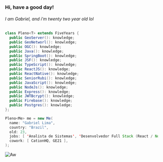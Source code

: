 
### Hi, have a good day!

###### I am Gabriel, and i'm twenty two year old lol

```java
class Pleno<T> extends FiveYears {
  public GeoServer(): knowledge;
  public GeoNetworl(): knowledge;
  public OGC(): knowledge;
  public Java(): knowledge;
  public SpringBoot(): knowledge;
  public JSF(): knowledge;
  public TypeScript(): knowledge;
  public ReactJS(): knowledge;
  public ReactNative(): knowledge;
  public SeniorRubi(): knowledge;
  public JavaScript(): knowledge;
  public NodeJs(): knowledge;
  public Express(): knowledge;
  public JWTBcrypt(): knowledge;
  public Firebase(): knowledge;
  public Postgres(): knowledge;
};

Pleno<Me> me = new Me(
  name: "Gabriel Lima",
  country: "Brazil",
  old: 23,
  jobs: [ 'Analista de Sistemas', 'Desenvolvedor Full Stack (React / Node / GeoServer)' ],
  cowork: [ CationHQ, GE21 ],
);
```

![Aw](https://user-images.githubusercontent.com/58678638/118585167-b96ac580-b76e-11eb-9593-b7a787484731.gif)

<!--
**Gabriel-Almeida-Ajax/Gabriel-Almeida-Ajax** is a ✨ _special_ ✨ repository because its `README.md` (this file) appears on your GitHub profile.

Here are some ideas to get you started:

- 🔭 I’m currently working on ...
- 🌱 I’m currently learning ...
- 👯 I’m looking to collaborate on ...
- 🤔 I’m looking for help with ...
- 💬 Ask me about ...
- 📫 How to reach me: ...
- 😄 Pronouns: ...
- ⚡ Fun fact: ...
-->
